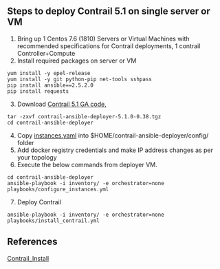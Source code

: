 ## Steps to deploy Contrail 5.1 on single server or VM

1. Bring up 1 Centos 7.6 (1810) Servers or Virtual Machines with recommended specifications 
   for Contrail deployments, 1 contrail Controller+Compute 
2. Install required packages on server or VM
```
yum install -y epel-release
yum install -y git python-pip net-tools sshpass
pip install ansible==2.5.2.0
pip install requests
```
3. Download  [Contrail 5.1 GA code](https://www.juniper.net/support/downloads/?p=contrail#sw),
```
tar -zxvf contrail-ansible-deployer-5.1.0-0.38.tgz
cd contrail-ansible-deployer
```
4. Copy [instances.yaml](https://github.com/urao/contrail5_deployments/blob/master/5_1_deployments/contrail-networking/instances.yaml) 
   into $HOME/contrail-ansible-deployer/config/ folder
5. Add docker registry credentials and make IP address changes as per your topology
6. Execute the below commands from deployer VM.
```
cd contrail-ansible-deployer
ansible-playbook -i inventory/ -e orchestrator=none playbooks/configure_instances.yml
```
7. Deploy Contrail 
```
ansible-playbook -i inventory/ -e orchestrator=none playbooks/install_contrail.yml
```

## References
[Contrail_Install](https://www.juniper.net/documentation/en_US/contrail5.1/topics/concept/install-contrail-ocata-kolla-50.html)
